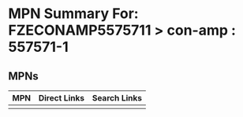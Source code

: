 



# MPN Summary For: FZECONAMP5575711 > con-amp : 557571-1

## MPNs
  

|MPN|Direct Links|Search Links|
| :--- | :--- | :--- |
||||

